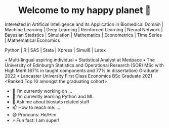 

<h1 align="center">
  <b>Welcome to my happy planet 👋</b>
</h1>


Interested in Artificial Intelligence and its Application in Biomedical Domain | Machine Learning | Deep Learning | Reinforced Learning | Neural Network | Bayesian Statistics | Simulation | Mathematics | Econometrics | Time Series | Mathematical Economics

Python | R | SAS | Stata | Xpress | Simul8 | Latex

• Multi-lingual aspiring individual 
• Statistical Analyst at Medpace
• The University of Edinburgh Statistics and Operational Research (SOR) MSc with High Merit (67% in taught components and 77% in dissertation) Graduate 2022
• Lancaster University First Class Economics BSc Graduate 2021 <Ranked Top 10 amongst the graduating cohort>


- 🔭 I’m currently working on ...
- 🌱 I’m currently learning Python and ML
- 💬 Ask me about biostats related stuff 
- 📫 How to reach me: ...
- 😄 Pronouns: He/Him
- ⚡ Fun fact: I am super!

